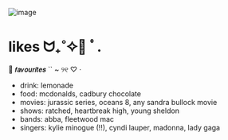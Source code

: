 ![image](https://github.com/user-attachments/assets/675f01aa-34dc-49b8-a408-b3c9afc3ed23)

# likes ᗢ₊˚✧🌈 ﾟ.


🦎 𝙛𝙖𝙫𝙤𝙪𝙧𝙞𝙩𝙚𝙨 `` ~ ୨୧ ♡ ·

- drink: lemonade
- food: mcdonalds, cadbury chocolate
- movies: jurassic series, oceans 8, any sandra bullock movie
- shows: ratched, heartbreak high, young sheldon
- bands: abba, fleetwood mac
- singers: kylie minogue (!!), cyndi lauper, madonna, lady gaga
